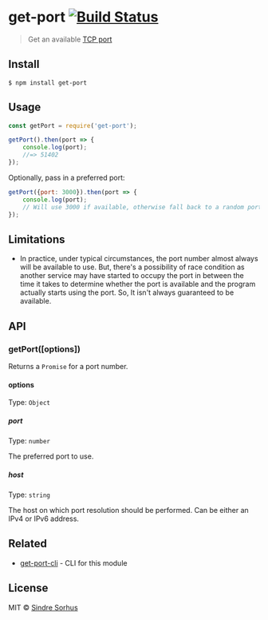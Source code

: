 # get-port [![Build Status](https://travis-ci.org/sindresorhus/get-port.svg?branch=master)](https://travis-ci.org/sindresorhus/get-port)

> Get an available [TCP port](https://en.wikipedia.org/wiki/Port_(computer_networking))


## Install

```
$ npm install get-port
```


## Usage

```js
const getPort = require('get-port');

getPort().then(port => {
	console.log(port);
	//=> 51402
});
```

Optionally, pass in a preferred port:

```js
getPort({port: 3000}).then(port => {
	console.log(port);
	// Will use 3000 if available, otherwise fall back to a random port
});
```
## Limitations
-  In practice, under typical circumstances, the port number almost always will be available to use. But, there's a possibility of race condition as another service may have started to occupy the port in between the time it takes to determine whether the port is available and the program actually starts using the port. So, It isn't always guaranteed to be available. 

## API

### getPort([options])

Returns a `Promise` for a port number.

#### options

Type: `Object`

##### port

Type: `number`

The preferred port to use.

##### host

Type: `string`

The host on which port resolution should be performed. Can be either an IPv4 or IPv6 address.


## Related

- [get-port-cli](https://github.com/sindresorhus/get-port-cli) - CLI for this module


## License

MIT © [Sindre Sorhus](https://sindresorhus.com)

